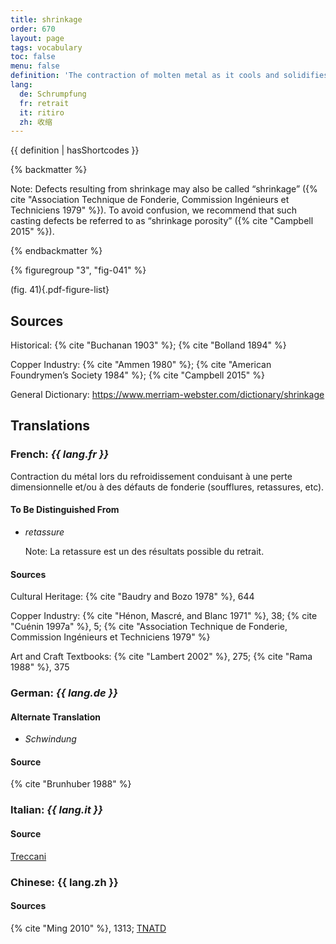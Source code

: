 ```yaml
---
title: shrinkage
order: 670
layout: page
tags: vocabulary
toc: false
menu: false
definition: 'The contraction of molten metal as it cools and solidifies after casting, resulting in a reduction of the overall dimensions of the {% def "cast (n.)" "cast" %} as well as possible {% def "casting defects" %}. See [II.4§1.1.1](/vol-2/4/#S1.1.1/).'
lang:
  de: Schrumpfung
  fr: retrait
  it: ritiro
  zh: 收缩
---
```


{{ definition | hasShortcodes }}

{% backmatter %}

Note: Defects resulting from shrinkage may also be called “shrinkage” ({% cite "Association Technique de Fonderie, Commission Ingénieurs et Techniciens 1979" %}). To avoid confusion, we recommend that such casting defects be referred to as “shrinkage porosity” ({% cite "Campbell 2015" %}).

{% endbackmatter %}

{% figuregroup "3", "fig-041" %}

(fig. 41){.pdf-figure-list}

## Sources

Historical: {% cite "Buchanan 1903" %}; {% cite "Bolland 1894" %}

Copper Industry: {% cite "Ammen 1980" %}; {% cite "American Foundrymen’s Society 1984" %}; {% cite "Campbell 2015" %}

General Dictionary: <https://www.merriam-webster.com/dictionary/shrinkage>

## Translations

<div class="accordion">

### **French**: *{{ lang.fr }}*

Contraction du métal lors du refroidissement conduisant à une perte dimensionnelle et/ou à des défauts de fonderie (soufflures, retassures, etc).

#### To Be Distinguished From

- *retassure*

    Note: La retassure est un des résultats possible du retrait.

#### Sources

Cultural Heritage: {% cite "Baudry and Bozo 1978" %}, 644

Copper Industry: {% cite "Hénon, Mascré, and Blanc 1971" %}, 38; {% cite "Cuénin 1997a" %}, 5; {% cite "Association Technique de Fonderie, Commission Ingénieurs et Techniciens 1979" %}

Art and Craft Textbooks: {% cite "Lambert 2002" %}, 275; {% cite "Rama 1988" %}, 375

### **German**: *{{ lang.de }}*

#### Alternate Translation

- *Schwindung*

#### Source

{% cite "Brunhuber 1988" %}

### **Italian**: *{{ lang.it }}*

#### Source

[Treccani](https://www.treccani.it/enciclopedia/ritiro_%28Dizionario-delle-Scienze-Fisiche%29/)

### **Chinese**: {{ lang.zh }}

#### Sources

{% cite "Ming 2010" %}, 1313; [TNATD](https://terms.naer.edu.tw/detail/941509/?index=5)

</div>

